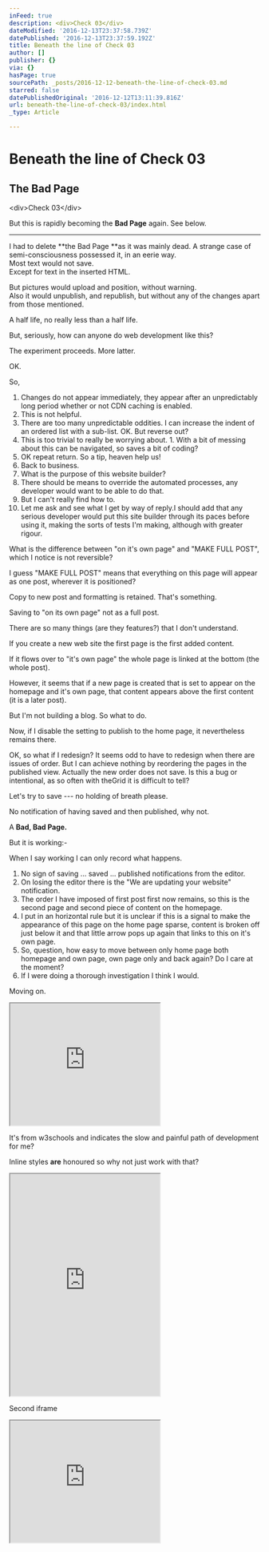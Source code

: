 ```yaml
---
inFeed: true
description: <div>Check 03</div>
dateModified: '2016-12-13T23:37:58.739Z'
datePublished: '2016-12-13T23:37:59.192Z'
title: Beneath the line of Check 03
author: []
publisher: {}
via: {}
hasPage: true
sourcePath: _posts/2016-12-12-beneath-the-line-of-check-03.md
starred: false
datePublishedOriginal: '2016-12-12T13:11:39.816Z'
url: beneath-the-line-of-check-03/index.html
_type: Article

---
```

# **Beneath the line of Check 03**

## **The Bad Page**

<div\>Check 03</div\>

But this is rapidly becoming the **Bad Page** again. See below.

---

I had to delete **the Bad Page **as it was mainly dead. A strange case of semi-consciousness possessed it, in an eerie way.  
Most text would not save.  
Except for text in the inserted HTML.

But pictures would upload and position, without warning.  
Also it would unpublish, and republish, but without any of the changes apart from those mentioned.

A half life, no really less than a half life.

But, seriously, how can anyone do web development like this?

The experiment proceeds. More latter.

OK.

So,

1. Changes do not appear immediately, they appear after an unpredictably long period whether or not CDN caching is enabled.
  1. This is not helpful.
  2. There are too many unpredictable oddities. I can increase the indent of an ordered list with a sub-list. OK. But reverse out?
  3. This is too trivial to really be worrying about.
    1. With a bit of messing about this can be navigated, so saves a bit of coding?
2. OK repeat return. So a tip, heaven help us!
3. Back to business.
  1. What is the purpose of this website builder?
  2. There should be means to override the automated processes, any developer would want to be able to do that.
  3. But I can't really find how to.
4. Let me ask and see what I get by way of reply.I should add that any serious developer would put this site builder through its paces before using it, making the sorts of tests I'm making, although with greater rigour.

What is the difference between "on it's own page" and "MAKE FULL POST", which I notice is not reversible?

I guess "MAKE FULL POST" means that everything on this page will appear as one post, wherever it is positioned?

Copy to new post and formatting is retained. That's something.

Saving to "on its own page" not as a full post.

There are so many things (are they features?) that I don't understand.

If you create a new web site the first page is the first added content.

If it flows over to "it's own page" the whole page is linked at the bottom (the whole post).

However, it seems that if a new page is created that is set to appear on the homepage and it's own page, that content appears above the first content (it is a later post).

But I'm not building a blog. So what to do.

Now, if I disable the setting to publish to the home page, it nevertheless remains there.

OK, so what if I redesign? It seems odd to have to redesign when there are issues of order. But I can achieve nothing by reordering the pages in the published view. Actually the new order does not save. Is this a bug or intentional, as so often with theGrid it is difficult to tell?

Let's try to save --- no holding of breath please.

No notification of having saved and then published, why not.

A **Bad, Bad Page.**

But it is working:-

When I say working I can only record what happens.

1. No sign of saving ... saved ... published notifications from the editor.
2. On losing the editor there is the "We are updating your website" notification.
3. The order I have imposed of first post first now remains, so this is the second page and second piece of content on the homepage.
4. I put in an horizontal rule but it is unclear if this is a signal to make the appearance of this page on the home page sparse, content is broken off just below it and that little arrow pops up again that links to this on it's own page.
5. So, question, how easy to move between only home page both homepage and own page, own page only and back again? Do I care at the moment?
  1. If I were doing a thorough investigation I think I would.

Moving on.

<iframe src="https://the-grid.github.io/ed-userhtml/?g=eJw1j8FSwzAMRO_9ip2eoYFya0xuHBi48gFObGINiuSxlZb-PQ6F287qzb6RC3RGtSvH5_3op6-56CrhflLWchq5Nf0tXxJZ7LMPgWQ-HR_yd78fdoBLx-FdJai4rsWtyX8FqMJSxOQzmWdMZFfoJ15kZi_hgFf7Rxathqx5ZV3rDST5vXxI8wa8NWvQ5Q4XsgSPJVrRrNyGBb5Evw3rORY8PmEhZtr8kvy4EVYPrsvDznXt3eEHs2lU1A" height="244" style=""></iframe>

It's from w3schools and indicates the slow and painful path of development for me?

Inline styles **are** honoured so why not just work with that?

<iframe src="https://the-grid.github.io/ed-userhtml/?g=eJyNUj1v2zAQ3fUrLsxgGYHIPZG0FN2KLhmLDjR5kZjSPIY8OTWK_veQ_qqbokU36d49vg9cb90OnB2EocDaBUxi7FUZjtA0fTbJRR4bgKclGHYUYNbBevxE2ra4hh8FAijcTB6lp6ldVQgtuG2kxPewgjtAyTpNyHJO-LR-OHC0x8QtCO09TERWCjggP_8U-5gSpb-oHTDwRdOF6b9Fj3sQiCEvsX7jlYFenXM3_UZnhPrCIGbmmO-ViuT3k2NJaVKGyksBA2clRuhvug6y3mEG3sdi6Aa6rrZ3KhJyMoN4xc0v2nNWv_133jHKrQvyOYtioNnpEs-FbzCAJbNsy5J8WTDtH9Gj4VLMqsJfEvrhlEt8XZ3yVnKkzIVcl-QRf8-_ndF7qpwL6XIN_5C9vSyd5S4DqWPEYD_Mztu2GpDGl3yfyWLLacF1JVzXfEh4HeFd5zy73C05yVL8vGykozLCKTnbmZyVCxa_y5m3XkBDoZ5D4V5d6q74XwsoHuq9nLHTYR1BNTZvGqoE1A" height="444" style=""></iframe>

Second iframe

<iframe src="https://the-grid.github.io/ed-userhtml/?g=eJyNUk1v2zAMvedXsOohDgpL99bOZdht2KXHYQfFYm11iqiKdLpg2H-vlK9lHTbsZvPx8b1HEToesk-yXgA8zXEQTxEmG13AT2Rdgyv4USCAgSJTQB1obJYVQgd-myjLPSzhDlCLzSOKnjI-rR4OHBswSwPKhgAjkdMKDsjPP8U-5kz5L2oHDELR9HH8b9FjH0QS4DnVb7wy0Jlz7kW3sYxQJ_RqEkl8b0yisB-9aMqjGahMihiFjVpDd9O2wHaHDLJPxdANtG3d3mmRwHno1StuftGe2fz23wYvqLc-6mdWxcBiZ0s8H79BD46GeVua9MuMef-IAQcpi1lW-EvG0J9yqa_LU95KTsRSyLVJH_H3_NsJQ6DKuZDKjsX6iPkfsreXprPcpaBtShjdh8kH11QDeggl32dy2EiecVUJ12t2fgfe9eoyQa07U4oVO6S_jvfuPWTy3M6cdXmUad5oT6WEY_auHZjNyNz66PC7nmQbFCwo1nMp_KtL3pV8KwXFY72nM3Y6vCNo1m_2vgZE" height="244" style=""></iframe>